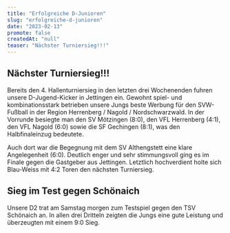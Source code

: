 ```yaml
---
title: "Erfolgreiche D-Junioren"
slug: "erfolgreiche-d-junioren"
date: "2023-02-13"
promote: false
createdAt: "null"
teaser: "Nächster Turniersieg!!!"
---
```

## Nächster Turniersieg!!!

Bereits den 4. Hallenturniersieg in den letzten drei Wochenenden fuhren unsere D-Jugend-Kicker in Jettingen ein. Gewohnt spiel- und kombinationsstark betrieben unsere Jungs beste Werbung für den SVW-Fußball in der Region Herrenberg / Nagold / Nordschwarzwald. In der Vorrunde besiegte man den SV Mötzingen (8:0), den VFL Herrenberg (4:1), den VFL Nagold (6:0) sowie die SF Gechingen (8:1), was den Halbfinaleinzug bedeutete.

Auch dort war die Begegnung mit dem SV Althengstett eine klare Angelegenheit (6:0). Deutlich enger und sehr stimmungsvoll ging es im Finale gegen die Gastgeber aus Jettingen. Letztlich hochverdient holte sich Blau-Weiss mit 4:2 Toren den nächsten Turniersieg.

## Sieg im Test gegen Schönaich

Unsere D2 trat am Samstag morgen zum Testspiel gegen den TSV Schönaich an. In allen drei Dritteln zeigten die Jungs eine gute Leistung und überzeugten mit einem 9:0 Sieg.
